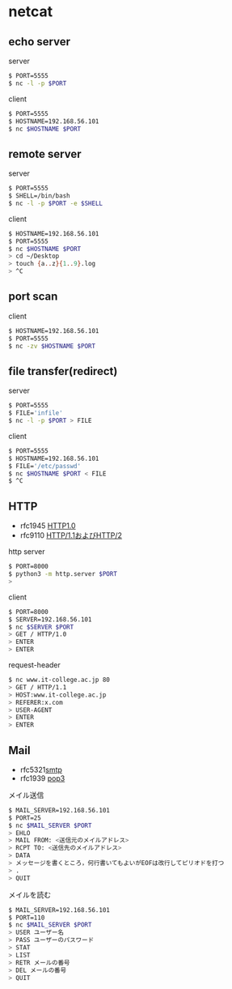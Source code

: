 # netcat

## echo server

server
```sh
$ PORT=5555
$ nc -l -p $PORT
```

client
```sh
$ PORT=5555
$ HOSTNAME=192.168.56.101
$ nc $HOSTNAME $PORT
```

## remote server

server
```sh
$ PORT=5555
$ SHELL=/bin/bash
$ nc -l -p $PORT -e $SHELL
```

client
```sh
$ HOSTNAME=192.168.56.101
$ PORT=5555
$ nc $HOSTNAME $PORT
> cd ~/Desktop
> touch {a..z}{1..9}.log
> ^C
```

## port scan

client
```sh
$ HOSTNAME=192.168.56.101
$ PORT=5555
$ nc -zv $HOSTNAME $PORT
```

## file transfer(redirect)

server
```sh
$ PORT=5555
$ FILE='infile'
$ nc -l -p $PORT > FILE
```

client
```sh
$ PORT=5555
$ HOSTNAME=192.168.56.101
$ FILE='/etc/passwd'
$ nc $HOSTNAME $PORT < FILE
$ ^C
```

## HTTP

- rfc1945 [HTTP1.0](https://datatracker.ietf.org/doc/html/rfc1945#section-10.8)
- rfc9110 [HTTP/1.1およびHTTP/2](https://tex2e.github.io/rfc-translater/html/rfc9110.html)

http server
```sh
$ PORT=8000
$ python3 -m http.server $PORT
>
```
client
```sh
$ PORT=8000
$ SERVER=192.168.56.101
$ nc $SERVER $PORT
> GET / HTTP/1.0
> ENTER
> ENTER
```

request-header
```sh
$ nc www.it-college.ac.jp 80
> GET / HTTP/1.1
> HOST:www.it-college.ac.jp
> REFERER:x.com
> USER-AGENT
> ENTER
> ENTER
```

## Mail

- rfc5321[smtp](https://datatracker.ietf.org/doc/html/rfc5321)
- rfc1939 [pop3](http://srgia.com/docs/rfc1939j.html)

メイル送信
```sh
$ MAIL_SERVER=192.168.56.101
$ PORT=25
$ nc $MAIL_SERVER $PORT
> EHLO
> MAIL FROM: <送信元のメイルアドレス>
> RCPT TO: <送信先のメイルアドレス>
> DATA
> メッセージを書くところ，何行書いてもよいがEOFは改行してピリオドを打つ
> .
> QUIT
```

メイルを読む
```sh
$ MAIL_SERVER=192.168.56.101
$ PORT=110
$ nc $MAIL_SERVER $PORT
> USER ユーザー名
> PASS ユーザーのパスワード
> STAT
> LIST
> RETR メールの番号
> DEL メールの番号
> QUIT
```